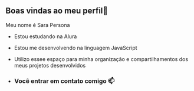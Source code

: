 ## Boas vindas ao meu perfil💙

Meu nome é Sara Persona

- Estou estudando na Alura
- Estou me desenvolvendo na linguagem JavaScript
- Utilizo essee espaço para minha organizaçâo e compartilhamentos dos meus projetos desenvolvidos

- ### Você entrar em contato comigo 📫
